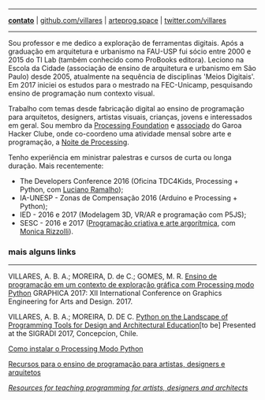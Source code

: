 ------

[**contato**](http://contato.lugaralgum.com) | 
[github.com/villares](http://github.com/villares) | 
[arteprog.space](http://arteprog.space) | 
[twitter.com/villares](http://twitter.com/villares)

------

Sou professor e me dedico a exploração de ferramentas digitais. Após a graduação em arquitetura e urbanismo na FAU-USP fui sócio entre 2000 e 2015 do TI Lab (também conhecido como ProBooks editora). Leciono na Escola da Cidade (associação de ensino de arquitetura e urbanismo em São Paulo) desde 2005, atualmente na sequência de disciplinas 'Meios Digitais'. Em 2017 iniciei os estudos para o mestrado na FEC-Unicamp, pesquisando ensino de programação num contexto visual.

Trabalho com temas desde fabricação digital ao ensino de programação para arquitetos, designers, artistas visuais, crianças, jovens  e interessados em geral. Sou membro da [Processing Foundation](https://processingfoundation.org/members) e [associado](http://villares.garoa.club) do Garoa Hacker Clube, onde co-coordeno uma atividade mensal sobre arte e programação, a [Noite de Processing](https://garoa.net.br/wiki/Noite_de_Processing).

Tenho experiência em ministrar palestras e cursos de curta ou longa duração. Mais recentemente:
* The Developers Conference 2016 (Oficina TDC4Kids, Processing + Python, com [Luciano Ramalho](https://github.com/ramalho));
* IA-UNESP - Zonas de Compensação 2016 (Arduino e Processing + Python);
* IED - 2016 e 2017 (Modelagem 3D, VR/AR e programação com P5JS);
* SESC - 2016 e 2017 ([Programação criativa e arte argorítmica](http://arteprog.space), com [Monica Rizzolli](https://github.com/monicarizzolli)).

### mais alguns links
------

VILLARES, A. B. A.; MOREIRA, D. de C.; GOMES, M. R. [Ensino de programação em um contexto de exploração gráfica com Processing modo Python](https://villares.github.io/VILLARES_MOREIRA_GOMES_GRAPHICA_2017) GRAPHICA 2017: XII International Conference on Graphics Engineering for Arts and Design. 2017.

VILLARES, A. B. A.; MOREIRA, D. DE C. [Python on the Landscape of Programming Tools for Design and Architectural Education](https://villares.github.io/VILLARES_MOREIRA_SIGRADI_2017)[to be] Presented at the SIGRADI 2017, Concepcíon, Chile.

[Como instalar o Processing Modo Python](http://villares.github.io/como-instalar-o-processing-modo-python/)

[Recursos para o ensino de programação para artistas, designers e arquitetos](https://github.com/villares/Recursos-para-o-ensino-de-programacao)

*[Resources for teaching programming for artists, designers and architects](https://github.com/villares/Resources-for-teaching-programming)*

